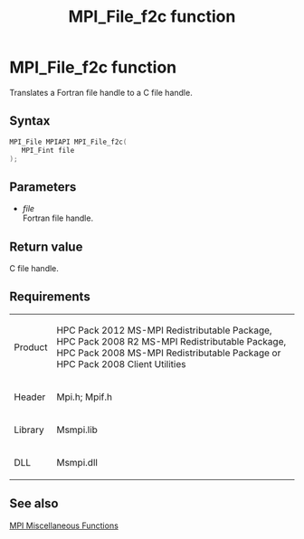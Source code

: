 ﻿---
title: MPI_File_f2c function
TOCTitle: MPI_File_f2c function
ms:assetid: 06be8e19-475c-4560-858f-cc5e92104e1d
ms:mtpsurl: https://msdn.microsoft.com/en-us/library/Dn473309(v=VS.85)
ms:contentKeyID: 59360855
ms.date: 03/28/2018
mtps_version: v=VS.85
f1_keywords:
- mpi/MPI_File_f2c
- MPI_File_f2c
- mpif/MPI_File_f2c
dev_langs:
- C++
- C
---

# MPI\_File\_f2c function

Translates a Fortran file handle to a C file handle.

## Syntax

``` c++
MPI_File MPIAPI MPI_File_f2c(
   MPI_Fint file
);
```

## Parameters

  - *file*  
    Fortran file handle.

## Return value

C file handle.

## Requirements

<table>
<colgroup>
<col/>
<col/>
</colgroup>
<tbody>
<tr class="odd">
<td><p>Product</p></td>
<td><p>HPC Pack 2012 MS-MPI Redistributable Package, HPC Pack 2008 R2 MS-MPI Redistributable Package, HPC Pack 2008 MS-MPI Redistributable Package or HPC Pack 2008 Client Utilities</p></td>
</tr>
<tr class="even">
<td><p>Header</p></td>
<td>Mpi.h;
Mpif.h</td>
</tr>
<tr class="odd">
<td><p>Library</p></td>
<td>Msmpi.lib</td>
</tr>
<tr class="even">
<td><p>DLL</p></td>
<td>Msmpi.dll</td>
</tr>
</tbody>
</table>


## See also

[MPI Miscellaneous Functions](mpi-miscellaneous-functions.md)

